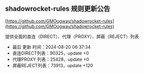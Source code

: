 ## shadowrocket-rules 规则更新公告

[https://github.com/GMOogway/shadowrocket-rules](https://github.com/GMOogway/shadowrocket-rules)

提供全面的直连（DIRECT）、代理（PROXY）、屏蔽（REJECT）列表
- 最后 更新 时间：2024-08-20 06:37:34
- 直连DIRECT列表：90325，update +0
- 代理PROXY 列表：25428，update +0
- 屏蔽REJECT列表：73913，update +120